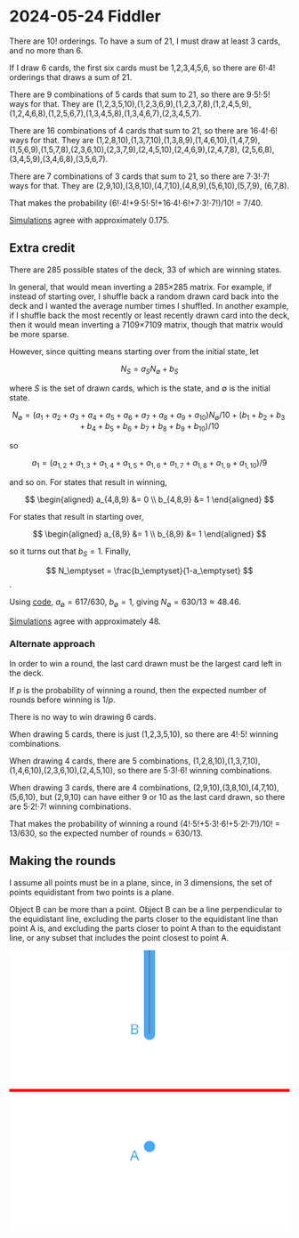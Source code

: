 2024-05-24 Fiddler
==================
There are 10! orderings.  To have a sum of 21, I must draw at least 3 cards,
and no more than 6.

If I draw 6 cards, the first six cards must be 1,2,3,4,5,6, so there are
6!⋅4! orderings that draws a sum of 21.

There are 9 combinations of 5 cards that sum to 21, so there are 9⋅5!⋅5!
ways for that.  They are (1,2,3,5,10),(1,2,3,6,9),(1,2,3,7,8),(1,2,4,5,9),
(1,2,4,6,8),(1,2,5,6,7),(1,3,4,5,8),(1,3,4,6,7),(2,3,4,5,7).

There are 16 combinations of 4 cards that sum to 21, so there are 16⋅4!⋅6!
ways for that.  They are (1,2,8,10),(1,3,7,10),(1,3,8,9),(1,4,6,10),(1,4,7,9),
(1,5,6,9),(1,5,7,8),(2,3,6,10),(2,3,7,9),(2,4,5,10),(2,4,6,9),(2,4,7,8),
(2,5,6,8),(3,4,5,9),(3,4,6,8),(3,5,6,7).

There are 7 combinations of 3 cards that sum to 21, so there are 7⋅3!⋅7!
ways for that.  They are (2,9,10),(3,8,10),(4,7,10),(4,8,9),(5,6,10),(5,7,9),
(6,7,8).

That makes the probability (6!⋅4!+9⋅5!⋅5!+16⋅4!⋅6!+7⋅3!⋅7!)/10! = 7/40.

[Simulations](20240524.go) agree with approximately 0.175.

Extra credit
------------
There are 285 possible states of the deck, 33 of which are winning states.

In general, that would mean inverting a 285×285 matrix.  For example, if
instead of starting over, I shuffle back a random drawn card back into the
deck and I wanted the average number times I shuffled.  In another example,
if I shuffle back the most recently or least recently drawn card into the
deck, then it would mean inverting a 7109×7109 matrix, though that matrix
would be more sparse.

However, since quitting means starting over from the initial state, let

$$ N_S = a_S N_\emptyset + b_S $$

where $S$ is the set of drawn cards, which is the state, and $\emptyset$ is the
initial state.

$$ N_\emptyset = (a_1 + a_2 + a_3 + a_4 + a_5 + a_6 + a_7 + a_8 + a_9 + a_{10}) N_\emptyset/10 + (b_1 + b_2 + b_3 + b_4 + b_5 + b_6 + b_7 + b_8 + b_9 + b_{10})/10 $$

so

$$ a_1 = (a_{1,2} + a_{1,3} + a_{1,4} + a_{1,5} + a_{1,6} + a_{1,7} + a_{1,8} + a_{1,9} + a_{1,10})/9 $$

and so on.  For states that result in winning,

$$
\begin{aligned}
  a_{4,8,9} &= 0 \\
  b_{4,8,9} &= 1
  \end{aligned}
$$

For states that result in starting over,

$$
\begin{aligned}
  a_{8,9} &= 1 \\
  b_{8,9} &= 1
  \end{aligned}
$$

so it turns out that $b_S = 1$.  Finally,

$$ N_\emptyset = \frac{b_\emptyset}{1-a_\emptyset} $$.

Using [code](20240524.hs), $a_\emptyset = 617/630$, $b_\emptyset = 1$, giving
$N_\emptyset = 630/13 \approx 48.46$.

[Simulations](20240524.go) agree with approximately 48.

### Alternate approach
In order to win a round, the last card drawn must be the largest card left
in the deck.

If $p$ is the probability of winning a round, then the expected number of
rounds before winning is $1/p$.

There is no way to win drawing 6 cards.

When drawing 5 cards, there is just (1,2,3,5,10), so there are 4!⋅5!
winning combinations.

When drawing 4 cards, there are 5 combinations, (1,2,8,10),(1,3,7,10),
(1,4,6,10),(2,3,6,10),(2,4,5,10), so there are 5⋅3!⋅6! winning combinations.

When drawing 3 cards, there are 4 combinations, (2,9,10),(3,8,10),(4,7,10),
(5,6,10), but (2,9,10) can have either 9 or 10 as the last card
drawn, so there are 5⋅2!⋅7! winning combinations.

That makes the probability of winning a round
(4!⋅5!+5⋅3!⋅6!+5⋅2!⋅7!)/10! = 13/630, so the expected number of
rounds = 630/13.

Making the rounds
-----------------
I assume all points must be in a plane, since, in 3 dimensions, the set of
points equidistant from two points is a plane.

Object B can be more than a point.  Object B can be a line perpendicular to
the equidistant line, excluding the parts closer to the equidistant line than
point A is, and excluding the parts closer to point A than to the equidistant
line, or any subset that includes the point closest to point A.

![Figure](20240524mtr.svg)
